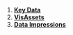 1. [**Key Data**](key-data.md)
2. [**VisAssets**](visassets.md)
2. [**Data Impressions**](data-impressions.md)

